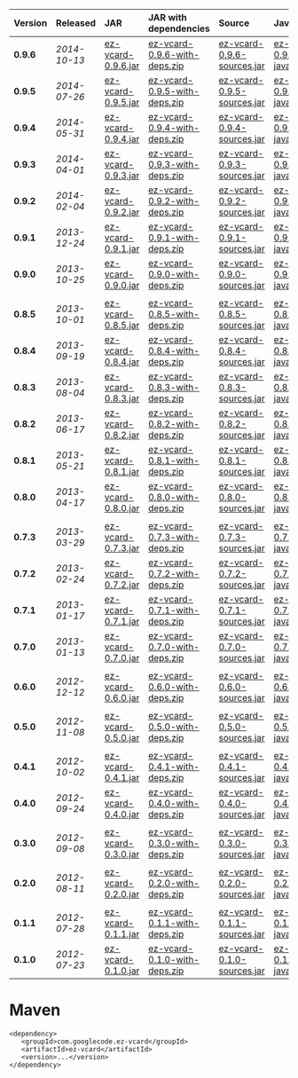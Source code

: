 | **Version** | **Released** | **JAR** | **JAR with dependencies** | **Source** | **Javadocs** |
|:------------|:-------------|:--------|:--------------------------|:-----------|:-------------|
| **0.9.6** | _2014-10-13_ | [ez-vcard-0.9.6.jar](http://search.maven.org/remotecontent?filepath=com/googlecode/ez-vcard/ez-vcard/0.9.6/ez-vcard-0.9.6.jar) | [ez-vcard-0.9.6-with-deps.zip](https://ez-vcard.googlecode.com/svn/downloads/0.9.6/ez-vcard-0.9.6-with-deps.zip) | [ez-vcard-0.9.6-sources.jar](http://search.maven.org/remotecontent?filepath=com/googlecode/ez-vcard/ez-vcard/0.9.6/ez-vcard-0.9.6-sources.jar) | [ez-vcard-0.9.6-javadoc.jar](http://search.maven.org/remotecontent?filepath=com/googlecode/ez-vcard/ez-vcard/0.9.6/ez-vcard-0.9.6-javadoc.jar) |
| **0.9.5** | _2014-07-26_ | [ez-vcard-0.9.5.jar](http://search.maven.org/remotecontent?filepath=com/googlecode/ez-vcard/ez-vcard/0.9.5/ez-vcard-0.9.5.jar) | [ez-vcard-0.9.5-with-deps.zip](https://ez-vcard.googlecode.com/svn/downloads/0.9.5/ez-vcard-0.9.5-with-deps.zip) | [ez-vcard-0.9.5-sources.jar](http://search.maven.org/remotecontent?filepath=com/googlecode/ez-vcard/ez-vcard/0.9.5/ez-vcard-0.9.5-sources.jar) | [ez-vcard-0.9.5-javadoc.jar](http://search.maven.org/remotecontent?filepath=com/googlecode/ez-vcard/ez-vcard/0.9.5/ez-vcard-0.9.5-javadoc.jar) |
| **0.9.4** | _2014-05-31_ | [ez-vcard-0.9.4.jar](http://search.maven.org/remotecontent?filepath=com/googlecode/ez-vcard/ez-vcard/0.9.4/ez-vcard-0.9.4.jar) | [ez-vcard-0.9.4-with-deps.zip](https://ez-vcard.googlecode.com/svn/downloads/0.9.4/ez-vcard-0.9.4-with-deps.zip) | [ez-vcard-0.9.4-sources.jar](http://search.maven.org/remotecontent?filepath=com/googlecode/ez-vcard/ez-vcard/0.9.4/ez-vcard-0.9.4-sources.jar) | [ez-vcard-0.9.4-javadoc.jar](http://search.maven.org/remotecontent?filepath=com/googlecode/ez-vcard/ez-vcard/0.9.4/ez-vcard-0.9.4-javadoc.jar) |
| **0.9.3** | _2014-04-01_ | [ez-vcard-0.9.3.jar](http://search.maven.org/remotecontent?filepath=com/googlecode/ez-vcard/ez-vcard/0.9.3/ez-vcard-0.9.3.jar) | [ez-vcard-0.9.3-with-deps.zip](https://ez-vcard.googlecode.com/svn/downloads/0.9.3/ez-vcard-0.9.3-with-deps.zip) | [ez-vcard-0.9.3-sources.jar](http://search.maven.org/remotecontent?filepath=com/googlecode/ez-vcard/ez-vcard/0.9.3/ez-vcard-0.9.3-sources.jar) | [ez-vcard-0.9.3-javadoc.jar](http://search.maven.org/remotecontent?filepath=com/googlecode/ez-vcard/ez-vcard/0.9.3/ez-vcard-0.9.3-javadoc.jar) |
| **0.9.2** | _2014-02-04_ | [ez-vcard-0.9.2.jar](http://search.maven.org/remotecontent?filepath=com/googlecode/ez-vcard/ez-vcard/0.9.2/ez-vcard-0.9.2.jar) | [ez-vcard-0.9.2-with-deps.zip](https://ez-vcard.googlecode.com/svn/downloads/0.9.2/ez-vcard-0.9.2-with-deps.zip) | [ez-vcard-0.9.2-sources.jar](http://search.maven.org/remotecontent?filepath=com/googlecode/ez-vcard/ez-vcard/0.9.2/ez-vcard-0.9.2-sources.jar) | [ez-vcard-0.9.2-javadoc.jar](http://search.maven.org/remotecontent?filepath=com/googlecode/ez-vcard/ez-vcard/0.9.2/ez-vcard-0.9.2-javadoc.jar) |
| **0.9.1** | _2013-12-24_ | [ez-vcard-0.9.1.jar](http://ez-vcard.googlecode.com/files/ez-vcard-0.9.1.jar) | [ez-vcard-0.9.1-with-deps.zip](http://ez-vcard.googlecode.com/files/ez-vcard-0.9.1-with-deps.zip) | [ez-vcard-0.9.1-sources.jar](http://ez-vcard.googlecode.com/files/ez-vcard-0.9.1-sources.jar) | [ez-vcard-0.9.1-javadoc.jar](http://ez-vcard.googlecode.com/files/ez-vcard-0.9.1-javadoc.jar) |
| **0.9.0** | _2013-10-25_ | [ez-vcard-0.9.0.jar](http://ez-vcard.googlecode.com/files/ez-vcard-0.9.0.jar) | [ez-vcard-0.9.0-with-deps.zip](http://ez-vcard.googlecode.com/files/ez-vcard-0.9.0-with-deps.zip) | [ez-vcard-0.9.0-sources.jar](http://ez-vcard.googlecode.com/files/ez-vcard-0.9.0.jar) | [ez-vcard-0.9.0-javadoc.jar](http://ez-vcard.googlecode.com/files/ez-vcard-0.9.0-javadoc.jar) |
|  |  |  |  |  |  |
| **0.8.5** | _2013-10-01_ | [ez-vcard-0.8.5.jar](http://ez-vcard.googlecode.com/files/ez-vcard-0.8.5.jar) | [ez-vcard-0.8.5-with-deps.zip](http://ez-vcard.googlecode.com/files/ez-vcard-0.8.5-with-deps.zip) | [ez-vcard-0.8.5-sources.jar](http://ez-vcard.googlecode.com/files/ez-vcard-0.8.5-sources.jar) | [ez-vcard-0.8.5-javadoc.jar](http://ez-vcard.googlecode.com/files/ez-vcard-0.8.5-javadoc.jar) |
| **0.8.4** | _2013-09-19_ | [ez-vcard-0.8.4.jar](http://ez-vcard.googlecode.com/files/ez-vcard-0.8.4.jar) | [ez-vcard-0.8.4-with-deps.zip](http://ez-vcard.googlecode.com/files/ez-vcard-0.8.4-with-deps.zip) | [ez-vcard-0.8.4-sources.jar](http://ez-vcard.googlecode.com/files/ez-vcard-0.8.4-sources.jar) | [ez-vcard-0.8.4-javadoc.jar](http://ez-vcard.googlecode.com/files/ez-vcard-0.8.4-javadoc.jar) |
| **0.8.3** | _2013-08-04_ | [ez-vcard-0.8.3.jar](http://ez-vcard.googlecode.com/files/ez-vcard-0.8.3.jar) | [ez-vcard-0.8.3-with-deps.zip](http://ez-vcard.googlecode.com/files/ez-vcard-0.8.3-with-deps.zip) | [ez-vcard-0.8.3-sources.jar](http://ez-vcard.googlecode.com/files/ez-vcard-0.8.3-sources.jar) | [ez-vcard-0.8.3-javadoc.jar](http://ez-vcard.googlecode.com/files/ez-vcard-0.8.3-javadoc.jar) |
| **0.8.2** | _2013-06-17_ | [ez-vcard-0.8.2.jar](http://ez-vcard.googlecode.com/files/ez-vcard-0.8.2.jar) | [ez-vcard-0.8.2-with-deps.zip](http://ez-vcard.googlecode.com/files/ez-vcard-0.8.2-with-deps.zip) | [ez-vcard-0.8.2-sources.jar](http://ez-vcard.googlecode.com/files/ez-vcard-0.8.2-sources.jar) | [ez-vcard-0.8.2-javadoc.jar](http://ez-vcard.googlecode.com/files/ez-vcard-0.8.2-javadoc.jar) |
| **0.8.1** | _2013-05-21_ | [ez-vcard-0.8.1.jar](http://ez-vcard.googlecode.com/files/ez-vcard-0.8.1.jar) | [ez-vcard-0.8.1-with-deps.zip](http://ez-vcard.googlecode.com/files/ez-vcard-0.8.1-with-deps.zip) | [ez-vcard-0.8.1-sources.jar](http://ez-vcard.googlecode.com/files/ez-vcard-0.8.1-sources.jar) | [ez-vcard-0.8.1-javadoc.jar](http://ez-vcard.googlecode.com/files/ez-vcard-0.8.1-javadoc.jar) |
| **0.8.0** | _2013-04-17_ | [ez-vcard-0.8.0.jar](http://ez-vcard.googlecode.com/files/ez-vcard-0.8.0.jar) | [ez-vcard-0.8.0-with-deps.zip](http://ez-vcard.googlecode.com/files/ez-vcard-0.8.0-with-deps.zip) | [ez-vcard-0.8.0-sources.jar](http://ez-vcard.googlecode.com/files/ez-vcard-0.8.0-sources.jar) | [ez-vcard-0.8.0-javadoc.jar](http://ez-vcard.googlecode.com/files/ez-vcard-0.8.0-javadoc.jar) |
|  |  |  |  |  |  |
| **0.7.3** | _2013-03-29_ | [ez-vcard-0.7.3.jar](http://ez-vcard.googlecode.com/files/ez-vcard-0.7.3.jar) | [ez-vcard-0.7.3-with-deps.zip](http://ez-vcard.googlecode.com/files/ez-vcard-0.7.3-with-deps.zip) | [ez-vcard-0.7.3-sources.jar](http://ez-vcard.googlecode.com/files/ez-vcard-0.7.3-sources.jar) | [ez-vcard-0.7.3-javadoc.jar](http://ez-vcard.googlecode.com/files/ez-vcard-0.7.3-javadoc.jar) |
| **0.7.2** | _2013-02-24_ | [ez-vcard-0.7.2.jar](http://ez-vcard.googlecode.com/files/ez-vcard-0.7.2.jar) | [ez-vcard-0.7.2-with-deps.zip](http://ez-vcard.googlecode.com/files/ez-vcard-0.7.2-with-deps.zip) | [ez-vcard-0.7.2-sources.jar](http://ez-vcard.googlecode.com/files/ez-vcard-0.7.2-sources.jar) | [ez-vcard-0.7.2-javadoc.jar](http://ez-vcard.googlecode.com/files/ez-vcard-0.7.2-javadoc.jar) |
| **0.7.1** | _2013-01-17_ | [ez-vcard-0.7.1.jar](http://ez-vcard.googlecode.com/files/ez-vcard-0.7.1.jar) | [ez-vcard-0.7.1-with-deps.zip](http://ez-vcard.googlecode.com/files/ez-vcard-0.7.1-with-deps.zip) | [ez-vcard-0.7.1-sources.jar](http://ez-vcard.googlecode.com/files/ez-vcard-0.7.1-sources.jar) | [ez-vcard-0.7.1-javadoc.jar](http://ez-vcard.googlecode.com/files/ez-vcard-0.7.1-javadoc.jar) |
| **0.7.0** | _2013-01-13_ | [ez-vcard-0.7.0.jar](http://ez-vcard.googlecode.com/files/ez-vcard-0.7.0.jar) | [ez-vcard-0.7.0-with-deps.zip](http://ez-vcard.googlecode.com/files/ez-vcard-0.7.0-with-deps.zip) | [ez-vcard-0.7.0-sources.jar](http://ez-vcard.googlecode.com/files/ez-vcard-0.7.0-sources.jar) | [ez-vcard-0.7.0-javadoc.jar](http://ez-vcard.googlecode.com/files/ez-vcard-0.7.0-javadoc.jar) |
|  |  |  |  |  |  |
| **0.6.0** | _2012-12-12_ | [ez-vcard-0.6.0.jar](http://ez-vcard.googlecode.com/files/ez-vcard-0.6.0.jar) | [ez-vcard-0.6.0-with-deps.zip](http://ez-vcard.googlecode.com/files/ez-vcard-0.6.0-with-deps.zip) | [ez-vcard-0.6.0-sources.jar](http://ez-vcard.googlecode.com/files/ez-vcard-0.6.0-sources.jar) | [ez-vcard-0.6.0-javadoc.jar](http://ez-vcard.googlecode.com/files/ez-vcard-0.6.0-javadoc.jar) |
|  |  |  |  |  |  |
| **0.5.0** | _2012-11-08_ | [ez-vcard-0.5.0.jar](http://ez-vcard.googlecode.com/files/ez-vcard-0.5.0.jar) | [ez-vcard-0.5.0-with-deps.zip](http://ez-vcard.googlecode.com/files/ez-vcard-0.5.0-with-deps.zip) | [ez-vcard-0.5.0-sources.jar](http://ez-vcard.googlecode.com/files/ez-vcard-0.5.0-sources.jar) | [ez-vcard-0.5.0-javadoc.jar](http://ez-vcard.googlecode.com/files/ez-vcard-0.5.0-javadoc.jar) |
|  |  |  |  |  |  |
| **0.4.1** | _2012-10-02_ | [ez-vcard-0.4.1.jar](http://ez-vcard.googlecode.com/files/ez-vcard-0.4.1.jar) | [ez-vcard-0.4.1-with-deps.zip](http://ez-vcard.googlecode.com/files/ez-vcard-0.4.1-with-deps.zip) | [ez-vcard-0.4.1-sources.jar](http://ez-vcard.googlecode.com/files/ez-vcard-0.4.1-sources.jar) | [ez-vcard-0.4.1-javadoc.jar](http://ez-vcard.googlecode.com/files/ez-vcard-0.4.1-javadoc.jar) |
| **0.4.0** | _2012-09-24_ | [ez-vcard-0.4.0.jar](http://ez-vcard.googlecode.com/files/ezvcard-0.4.jar) | [ez-vcard-0.4.0-with-deps.zip](http://ez-vcard.googlecode.com/files/ezvcard-0.4.0-with-deps.zip) | [ez-vcard-0.4.0-sources.jar](http://ez-vcard.googlecode.com/files/ezvcard-0.4-sources.jar) | [ez-vcard-0.4.0-javadoc.jar](http://ez-vcard.googlecode.com/files/ezvcard-0.4-javadoc.jar) |
|  |  |  |  |  |  |
| **0.3.0** | _2012-09-08_ | [ez-vcard-0.3.0.jar](http://ez-vcard.googlecode.com/files/ezvcard-0.3.0.jar) | [ez-vcard-0.3.0-with-deps.zip](http://ez-vcard.googlecode.com/files/ezvcard-0.3.0-with-deps.zip) | [ez-vcard-0.3.0-sources.jar](http://ez-vcard.googlecode.com/files/ezvcard-0.3.0-sources.jar) | [ez-vcard-0.3.0-javadoc.jar](http://ez-vcard.googlecode.com/files/ezvcard-0.3.0-javadoc.jar) |
|  |  |  |  |  |  |
| **0.2.0** | _2012-08-11_ | [ez-vcard-0.2.0.jar](http://ez-vcard.googlecode.com/files/ezvcard-0.2.0.jar) | [ez-vcard-0.2.0-with-deps.zip](http://ez-vcard.googlecode.com/files/ezvcard-0.2.0-with-deps.zip) | [ez-vcard-0.2.0-sources.jar](http://ez-vcard.googlecode.com/files/ezvcard-0.2.0-sources.jar) | [ez-vcard-0.2.0-javadoc.jar](http://ez-vcard.googlecode.com/files/ezvcard-0.2.0-javadoc.jar) |
|  |  |  |  |  |  |
| **0.1.1** | _2012-07-28_ | [ez-vcard-0.1.1.jar](http://ez-vcard.googlecode.com/files/ezvcard-0.1.1.jar) | [ez-vcard-0.1.1-with-deps.zip](http://ez-vcard.googlecode.com/files/ezvcard-0.1.1-with-deps.zip) | [ez-vcard-0.1.1-sources.jar](http://ez-vcard.googlecode.com/files/ezvcard-0.1.1-sources.jar) | [ez-vcard-0.1.1-javadoc.jar](http://ez-vcard.googlecode.com/files/ezvcard-0.1.1-javadoc.jar) |
| **0.1.0** | _2012-07-23_ | [ez-vcard-0.1.0.jar](http://ez-vcard.googlecode.com/files/ezvcard-0.1.0.jar) | [ez-vcard-0.1.0-with-deps.zip](http://ez-vcard.googlecode.com/files/ezvcard-0.1.0-with-deps.zip) | [ez-vcard-0.1.0-sources.jar](http://ez-vcard.googlecode.com/files/ezvcard-0.1.0-sources.jar) | [ez-vcard-0.1.0-javadoc.jar](http://ez-vcard.googlecode.com/files/ezvcard-0.1.0-javadoc.jar) |

# Maven #

```
<dependency>
   <groupId>com.googlecode.ez-vcard</groupId>
   <artifactId>ez-vcard</artifactId>
   <version>...</version>
</dependency>
```